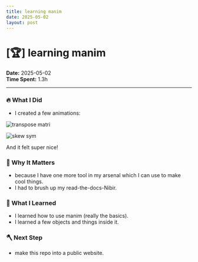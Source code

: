 ```yaml
---
title: learning manim
date: 2025-05-02
layout: post
---
```

# [🏆]  learning manim

**Date:** 2025-05-02  
**Time Spent:** 1.3h 

---

### 🔥 What I Did
- I created a few animations:

![transpose matri](https://pixvid.org/images/2025/05/02/transpose-matri.gif)

![skew sym](https://pixvid.org/images/2025/05/02/skew-sym.gif)

And it felt super nice!

### 🎯 Why It Matters
- because I have one more tool in my arsenal which I can use to make cool things.
- I had to brush up my read-the-docs-Nibir.

### 🧠 What I Learned
- I learned how to use manim (really the basics).
- I learned a few objects and things inside it.

### 🪓 Next Step
- make this repo into a public website.
